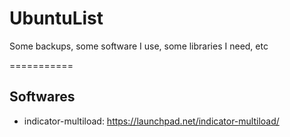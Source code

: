 UbuntuList
==========

Some backups, some software I use, some libraries I need, etc

===========

## Softwares

* indicator-multiload: https://launchpad.net/indicator-multiload/

